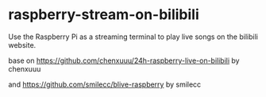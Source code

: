 # raspberry-stream-on-bilibili
Use the Raspberry Pi as a streaming terminal to play live songs on the bilibili website.

base on https://github.com/chenxuuu/24h-raspberry-live-on-bilibili by chenxuuu

and https://github.com/smilecc/blive-raspberry by smilecc
